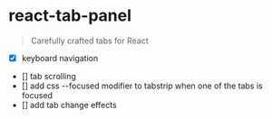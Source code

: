 # react-tab-panel

> Carefully crafted tabs for React

 - [x] keyboard navigation
 - [] tab scrolling
 - [] add css --focused modifier to tabstrip when one of the tabs is focused
 - [] add tab change effects
 
